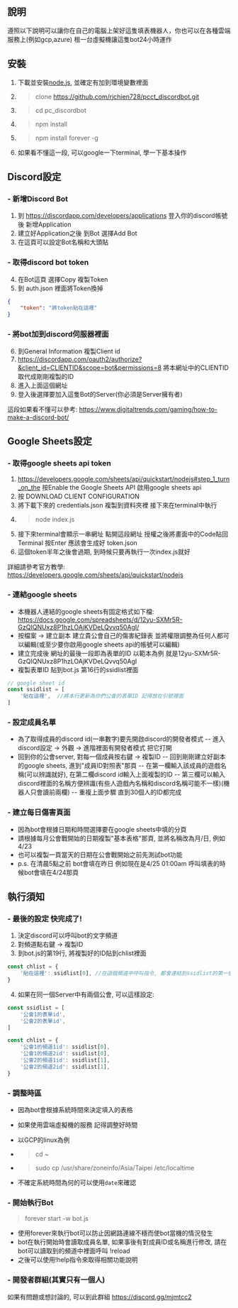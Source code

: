 ## 說明
遵照以下說明可以讓你在自己的電腦上架好這隻填表機器人，你也可以在各種雲端服務上(例如gcp,azure) 租一台虛擬機讓這隻bot24小時運作


## 安裝

1. 下載並安裝[node.js](https://nodejs.org/en/), 並確定有加到環境變數裡面
2. > clone https://github.com/rjchien728/pcct_discordbot.git
3. > cd pc_discordbot
4. > npm install
5. > npm install forever -g
6. 如果看不懂這一段, 可以google一下terminal, 學一下基本操作


## Discord設定
### - 新增Discord Bot
1. 到 https://discordapp.com/developers/applications 登入你的discord帳號後 新增Application
2. 建立好Application之後 到Bot 選擇Add Bot
3. 在這頁可以設定Bot名稱和大頭貼

### - 取得discord bot token
4. 在Bot這頁 選擇Copy 複製Token
5. 到 auth.json 裡面將Token換掉
```json
{
    "token": "將token貼在這裡"
}
```

### - 將bot加到discord伺服器裡面
6. 到General Information 複製Client id
7. https://discordapp.com/oauth2/authorize?&client_id=CLIENTID&scope=bot&permissions=8 將本網址中的CLIENTID取代成剛剛複製的ID
8. 進入上面這個網址
9. 登入後選擇要加入這隻Bot的Server(你必須是Server擁有者)

這段如果看不懂可以參考: https://www.digitaltrends.com/gaming/how-to-make-a-discord-bot/

## Google Sheets設定

### - 取得google sheets api token
1. https://developers.google.com/sheets/api/quickstart/nodejs#step_1_turn_on_the 按Enable the Google Sheets API 啟用google sheets api
2. 按 DOWNLOAD CLIENT CONFIGURATION
3. 將下載下來的 credentials.json 複製到資料夾裡 接下來在terminal中執行
4. > node index.js
5. 接下來terminal會顯示一串網址 點開這段網址 授權之後將畫面中的Code貼回Terminal 按Enter 應該會生成好 token.json
6. 這個token半年之後會過期, 到時候只要再執行一次index.js就好

詳細請參考官方教學: https://developers.google.com/sheets/api/quickstart/nodejs


### - 連結google sheets
- 本機器人連結的google sheets有固定格式如下檔:
https://docs.google.com/spreadsheets/d/12yu-SXMr5R-GzQIQNUxz8P1hzLOAjKVDeLQvvq50AgI/
- 按檔案 -> 建立副本 建立貴公會自己的傷害紀錄表
並將權限調整為任何人都可以編輯(或至少要你啟用google sheets api的帳號可以編輯)
- 建立完成後 網址的最後一段即為表單的ID 以範本為例 就是12yu-SXMr5R-GzQIQNUxz8P1hzLOAjKVDeLQvvq50AgI
- 複製表單ID 貼到bot.js 第16行的ssidlist裡面
```js
// google sheet id
const ssidlist = [
    '貼在這裡',  //將本行更新為你們公會的表單ID 記得放在引號裡面
]
```

### - 設定成員名單
- 為了取得成員的discord id(一串數字)要先開啟discord的開發者模式
-- 進入discord設定 -> 外觀 -> 進階裡面有開發者模式 把它打開
- 回到你的公會server, 對每一個成員按右鍵 -> 複製ID
-- 回到剛剛建立好副本的google sheets, 進到"成員ID對照表"那頁
-- 在第一欄輸入該成員的遊戲名稱(可以辨識就好), 在第二欄discord id輸入上面複製的ID
-- 第三欄可以輸入discord裡面的名稱方便辨識(有些人遊戲內名稱和discord名稱可能不一樣)(機器人只會讀前兩欄)
-- 重複上面步驟 直到30個人的ID都完成

### - 建立每日傷害頁面
- 因為bot會根據日期和時間選擇要在google sheets中填的分頁
- 請根據每月公會戰開始的日期複製"基本表格"那頁, 並將名稱改為月/日, 例如4/23
- 也可以複製一頁當天的日期在公會戰開始之前先測試bot功能
- p.s. 在清晨5點之前 bot會填在昨日 例如現在是4/25 01:00am 呼叫填表的時候bot會填在4/24那頁

## 執行須知

### - 最後的設定 快完成了!
1. 決定discord可以呼叫bot的文字頻道
2. 對頻道點右鍵 -> 複製ID
3. 到bot.js的第19行, 將複製好的ID貼到chlist裡面
```js
const chlist = {
    '貼在這裡': ssidlist[0], //在這個頻道中呼叫指令, 都會連結到ssidlist的第一個表單
}
```
4. 如果在同一個Server中有兩個公會, 可以這樣設定:
```js
const ssidlist = [
    '公會1的表單id',  
    '公會2的表單id',  
]

const chlist = {
    '公會1的頻道1id': ssidlist[0],
    '公會1的頻道2id': ssidlist[0],
    '公會2的頻道1id': ssidlist[1],
    '公會2的頻道2id': ssidlist[1],
}
```

### - 調整時區
- 因為bot會根據系統時間來決定填入的表格
- 如果使用雲端虛擬機的服務 記得調整好時間
- 以GCP的linux為例
- > cd ~
- > sudo cp /usr/share/zoneinfo/Asia/Taipei /etc/localtime  

- 不確定系統時間為何的可以使用`date`來確認


### - 開始執行Bot

> forever start -w bot.js 
- 使用forever來執行bot可以防止因網路連線不穩而使bot當機的情況發生
- bot在執行開始時會讀取成員名單, 如果事後有對成員ID或名稱進行修改, 請在bot可以讀取到的頻道中裡面呼叫 !reload
- 之後可以使用!help指令來取得相關功能說明

### - 開發者群組(其實只有一個人)
如果有問題或想討論的, 可以到此群組
https://discord.gg/mjmtcc2